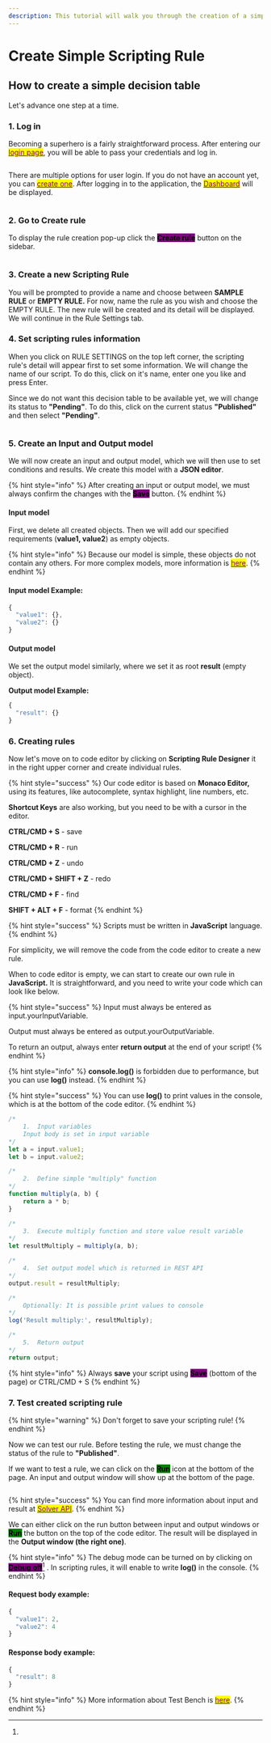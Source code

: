 ```yaml
---
description: This tutorial will walk you through the creation of a simple Scripting Rule.
---
```


# Create Simple Scripting Rule

## How to create a simple decision table

Let's advance one step at a time.

### 1. Log in

Becoming a superhero is a fairly straightforward process. After entering our [<mark style="color:purple;">login page</mark>](https://app.decisionrules.io/auth/login), you will be able to pass your credentials and log in.

<figure><img src="../../.gitbook/assets/spaces_-MN4F4-qybg8XDATvios_uploads_qLewOTJelEMoVeRYkiu6_image.webp" alt=""><figcaption></figcaption></figure>

There are multiple options for user login. If you do not have an account yet, you can [<mark style="color:purple;">create one</mark>](https://app.decisionrules.io/auth/register?type=true-registration). After logging in to the application, the [<mark style="color:purple;">Dashboard</mark>](../../spaces/space-dashboard.md) will be displayed.

<figure><img src="../../.gitbook/assets/spaces_-MN4F4-qybg8XDATvios_uploads_JC9aflM8S2oyWAuEy7CM_image.webp" alt=""><figcaption></figcaption></figure>

### 2. Go to Create rule

To display the rule creation pop-up click the <mark style="background-color:purple;">**Create rule**</mark> button on the sidebar.

<figure><img src="../../.gitbook/assets/spaces_-MN4F4-qybg8XDATvios_uploads_nunImcjpurq1LS5zSwAe_image.webp" alt=""><figcaption></figcaption></figure>

### 3. Create a new Scripting Rule

You will be prompted to provide a name and choose between **SAMPLE RULE** or **EMPTY RULE.** For now, name the rule as you wish and choose the EMPTY RULE. The new rule will be created and its detail will be displayed. We will continue in the Rule Settings tab.

### 4. Set scripting rules information

When you click on RULE SETTINGS on the top left corner, the scripting rule's detail will appear first to set some information. We will change the name of our script. To do this, click on it's name, enter one you like and press Enter.&#x20;

Since we do not want this decision table to be available yet, we will change its status to **"Pending"**. To do this, click on the current status **"Published"** and then select **"Pending"**.

<figure><img src="../../.gitbook/assets/spaces_-MN4F4-qybg8XDATvios_uploads_rEL1IN9EnaH7NbpXxorP_image.webp" alt=""><figcaption></figcaption></figure>

### 5. Create an Input and Output model

We will now create an input and output model, which we will then use to set conditions and results. We create this model with a **JSON editor**.

{% hint style="info" %}
After creating an input or output model, we must always confirm the changes with the <mark style="background-color:purple;">**Save**</mark>  button.
{% endhint %}

#### **Input model**

First, we delete all created objects. Then we will add our specified requirements (**value1, value2**) as empty objects.

{% hint style="info" %}
Because our model is simple, these objects do not contain any others. For more complex models, more information is [<mark style="color:purple;">here</mark>](https://docs.decisionrules.io/doc/decision-tables/input-and-output/json-editor).
{% endhint %}

#### **Input model Example:**

```javascript
{
  "value1": {},
  "value2": {}
}
```

#### **Output model**

We set the output model similarly, where we set it as root **result** (empty object).

**Output model Example:**

```javascript
{
  "result": {}
}
```

### 6. Creating rules

Now let's move on to code editor by clicking on **Scripting Rule Designer** it in the right upper corner and create individual rules.

{% hint style="success" %}
Our code editor is based on **Monaco Editor,** using its features, like autocomplete, syntax highlight, line numbers, etc.

**Shortcut Keys** are also working, but you need to be with a cursor in the editor.

**CTRL/CMD + S** - save

**CTRL/CMD + R** - run

**CTRL/CMD + Z** - undo

**CTRL/CMD + SHIFT + Z** - redo

**CTRL/CMD + F** - find

**SHIFT + ALT + F** - format
{% endhint %}

{% hint style="success" %}
Scripts must be written in **JavaScript** language.
{% endhint %}

For simplicity, we will remove the code from the code editor to create a new rule.

When to code editor is empty, we can start to create our own rule in **JavaScript.** It is straightforward, and you need to write your code which can look like below.

{% hint style="success" %}
Input must always be entered as input.yourInputVariable.

Output must always be entered as output.yourOutputVariable.

To return an output, always enter **return output** at the end of your script!
{% endhint %}

{% hint style="info" %}
**console.log()** is forbidden due to performance, but you can use **log()** instead.
{% endhint %}

{% hint style="success" %}
You can use **log()** to print values in the console, which is at the bottom of the code editor.
{% endhint %}

```javascript
/* 
    1.  Input variables
    Input body is set in input variable 
*/
let a = input.value1;
let b = input.value2;

/*
    2.  Define simple "multiply" function
*/
function multiply(a, b) {
    return a * b;
}

/*
    3.  Execute multiply function and store value result variable
*/
let resultMultiply = multiply(a, b);

/*
    4.  Set output model which is returned in REST API
*/
output.result = resultMultiply;

/*
    Optionally: It is possible print values to console
*/
log('Result multiply:', resultMultiply);

/*
    5.  Return output  
*/
return output;
```

{% hint style="info" %}
Always **save** your script using <mark style="background-color:purple;">**Save**</mark> (bottom of the page) or CTRL/CMD + S
{% endhint %}

### 7. Test created scripting rule

{% hint style="warning" %}
Don't forget to save your scripting rule!
{% endhint %}

Now we can test our rule. Before testing the rule, we must change the status of the rule to **"Published"**.

If we want to test a rule, we can click on the <mark style="background-color:green;">**Run**</mark> icon at the bottom of the page. An input and output window will show up at the bottom of the page.

<figure><img src="../../.gitbook/assets/spaces_-MN4F4-qybg8XDATvios_uploads_uAvpcmr8smmvLC7JxcL5_image.webp" alt=""><figcaption></figcaption></figure>

{% hint style="success" %}
You can find more information about input and result at [<mark style="color:purple;">Solver API</mark>](https://docs.decisionrules.io/doc/api/rule-solver-api).
{% endhint %}

We can either click on the run button between input and output windows or <mark style="background-color:green;">**Run**</mark> the button on the top of the code editor. The result will be displayed in the **Output window (the right one)**.

{% hint style="info" %}
The debug mode can be turned on by clicking on [ <mark style="background-color:purple;">**Debug off**</mark>](#user-content-fn-1)[^1] . In scripting rules, it will enable to write **log()** in the console.
{% endhint %}

#### Request body example:

```javascript
{
  "value1": 2,
  "value2": 4
}
```

#### Response body example:

```javascript
{
  "result": 8
}
```

{% hint style="info" %}
More information about Test Bench is [<mark style="color:purple;">here</mark>](https://app.gitbook.com/s/-MN4F4-qybg8XDATvios/other/test-bench).
{% endhint %}

[^1]: 
